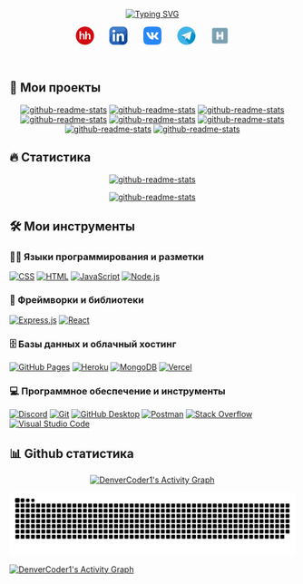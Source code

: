 
<p align="center">
  <a href="https://git.io/typing-svg"><img src="https://readme-typing-svg.demolab.com?font=Fira+Code&pause=1000&center=true&vCenter=true&width=370&lines=%D0%9D%D0%B0%D1%87%D0%B8%D0%BD%D0%B0%D1%8E%D1%89%D0%B8%D0%B9+Frontend-%D1%80%D0%B0%D0%B7%D1%80%D0%B0%D0%B1%D0%BE%D1%82%D1%87%D0%B8%D0%BA;%D0%94%D0%BE%D0%B1%D1%80%D0%BE+%D0%BF%D0%BE%D0%B6%D0%B0%D0%BB%D0%BE%D0%B2%D0%B0%D1%82%D1%8C+%D0%B2+%D0%BC%D0%BE%D0%B9+%D0%BF%D1%80%D0%BE%D1%84%D0%B8%D0%BB%D1%8C" alt="Typing SVG" /></a>
</p>

<p align="center">
  <a href="https://hh.ru/resume/fb9446e0ff07f0cd550039ed1f444845317533"><img width="32px" alt="Youtube" title="Youtube" src="/images/hh.png"/></a>
  &#8287;&#8287;&#8287;&#8287;&#8287;
  <a href="https://www.linkedin.com/in/jean-spynu-360781254/"><img width="32px" alt="Twitter" title="Twitter" src="/images/ln.png"/></a>
  &#8287;&#8287;&#8287;&#8287;&#8287;
  <a href="https://vk.com/id360041060" alt="Dev Pro Tips Discussion & Support Server"><img width="32px" src="/images/vk.png"/></a>
  &#8287;&#8287;&#8287;&#8287;&#8287;
  <a href="https://web.telegram.org/?legacy=1#/im?p=@xonar21"><img width="32px" alt="Dev.to" title="DenverCoder1 Dev.to" src="/images/tg.png"></a>
  &#8287;&#8287;&#8287;&#8287;&#8287;
  <a href="https://career.habr.com/xonar22"><img width="32px" alt="Ko-fi" title="Buy me a coffee" src="/images/hb.png"/></a>
</p>

<br/>

## 📕 Мои проекты

<p align="center">
  <a href="https://github.com/xonar21/movies-explorer-frontend"><img src="https://github-readme-stats.vercel.app/api/pin/?username=xonar21&repo=movies-explorer-frontend&show_icons=true&theme=material-palenight&border_radius=25" alt="github-readme-stats"></a>
  <a href="https://github.com/xonar21/movies-explorer-api"><img src="https://github-readme-stats.vercel.app/api/pin/?username=xonar21&repo=movies-explorer-api&show_icons=true&theme=material-palenight&border_radius=25" alt="github-readme-stats"></a>
  <a href="https://github.com/xonar21/mesto-backend"><img src="https://github-readme-stats.vercel.app/api/pin/?username=xonar21&repo=mesto-backend&show_icons=true&theme=material-palenight&border_radius=25" alt="github-readme-stats"></a>
  <a href="https://github.com/xonar21/mesto-frontend"><img src="https://github-readme-stats.vercel.app/api/pin/?username=xonar21&repo=mesto-frontend&show_icons=true&theme=material-palenight&border_radius=25" alt="github-readme-stats"></a>
  <a href="https://github.com/xonar21/collabio"><img src="https://github-readme-stats.vercel.app/api/pin/?username=xonar21&repo=collabio&show_icons=true&theme=material-palenight&border_radius=25" alt="github-readme-stats"></a>
  <a href="https://github.com/xonar21/collabioServer"><img src="https://github-readme-stats.vercel.app/api/pin/?username=xonar21&repo=collabioServer&show_icons=true&theme=material-palenight&border_radius=25" alt="github-readme-stats"></a>
  <a href="https://github.com/xonar21/russian-travel"><img src="https://github-readme-stats.vercel.app/api/pin/?username=xonar21&repo=russian-travel&show_icons=true&theme=material-palenight&border_radius=25" alt="github-readme-stats"></a>
  <a href="https://github.com/xonar21/how-to-learn"><img src="https://github-readme-stats.vercel.app/api/pin/?username=xonar21&repo=how-to-learn&show_icons=true&theme=material-palenight&border_radius=25" alt="github-readme-stats"></a>
</p>

## 🔥 Статистика

<p align="center">
  <a href="https://github.com/anuraghazra/github-readme-stats"><img src="https://github-readme-stats.vercel.app/api?username=xonar21&theme=cobalt" alt="github-readme-stats"></a>
  
</p>
<p align="center">
<a href="https://github.com/anuraghazra/github-readme-stats"><img src="https://github-readme-stats.vercel.app/api/top-langs/?username=xonar21&layout=compact&theme=shades-of-purple" alt="github-readme-stats"></a>
</p>

## 🛠️ Мои инструменты

### 👨‍💻 Языки программирования и разметки

<p>
    <a href="https://github.com/search?q=user%3ADenverCoder1+language%3Acss"><img alt="CSS" src="https://img.shields.io/badge/CSS-1572B6.svg?logo=css3&logoColor=white"></a>
    <a href="https://github.com/search?q=user%3ADenverCoder1+language%3Ahtml"><img alt="HTML" src="https://img.shields.io/badge/HTML-E34F26.svg?logo=html5&logoColor=white"></a> 
    <a href="https://github.com/search?q=user%3ADenverCoder1+language%3Ajavascript"><img alt="JavaScript" src="https://img.shields.io/badge/JavaScript-F7DF1E.svg?logo=javascript&logoColor=black"></a>  
    <a href="https://github.com/search?q=user%3ADenverCoder1+language%3Ajavascript"><img alt="Node.js" src="https://img.shields.io/badge/Node.js-43853D.svg?logo=node.js&logoColor=white"></a>
</p>

### 🧰 Фреймворки и библиотеки

<p>
    <a href="#"><img alt="Express.js" src="https://img.shields.io/badge/Express.js-404d59.svg?logo=express&logoColor=white"></a>
    <a href="#"><img alt="React" src="https://img.shields.io/badge/React-20232a.svg?logo=react&logoColor=%2361DAFB"></a>
</p>

### 🗄️ Базы данных и облачный хостинг

<p>
    <a href="#"><img alt="GitHub Pages" src="https://img.shields.io/badge/GitHub%20Pages-327FC7.svg?logo=github&logoColor=white"></a>
    <a href="#"><img alt="Heroku" src="https://img.shields.io/badge/Heroku-430098.svg?logo=heroku&logoColor=white"></a>
    <a href="#"><img alt="MongoDB" src ="https://img.shields.io/badge/MongoDB-4ea94b.svg?logo=mongodb&logoColor=white"></a>
    <a href="#"><img alt="Vercel" src="https://img.shields.io/badge/Vercel-000000.svg?logo=vercel&logoColor=white"></a>
</p>

### 💻 Программное обеспечение и инструменты

<p>
    <a href="#"><img alt="Discord" src="https://img.shields.io/badge/-Discord-5865F2.svg?logo=discord&logoColor=white"></a>
    <a href="#"><img alt="Git" src="https://img.shields.io/badge/Git-F05033.svg?logo=git&logoColor=white"></a>
    <a href="#"><img alt="GitHub Desktop" src="https://img.shields.io/badge/GitHub%20Desktop-8034A9.svg?logo=github&logoColor=white"></a>    
    <a href="#"><img alt="Postman" src="https://img.shields.io/badge/Postman-FF6C37?logo=postman&logoColor=white"></a>
    <a href="#"><img alt="Stack Overflow" src="https://img.shields.io/badge/-Stack%20Overflow-FE7A16?logo=stack-overflow&logoColor=white"></a>
    <a href="#"><img alt="Visual Studio Code" src="https://img.shields.io/badge/Visual%20Studio%20Code-0078d7.svg?logo=visual-studio-code&logoColor=white"></a>
</p>

## 📊 Github статистика
<p align="center">
  <a href="https://github.com/ashutosh00710/github-readme-activity-graph"><img alt="DenverCoder1's Activity Graph" src="https://github-readme-streak-stats.herokuapp.com/?user=xonar21&theme=react" /></a>
</p>
<p align="center">
<img alt="DenverCoder1's Activity Graph" src="https://github.com/Platane/snk/raw/output/github-contribution-grid-snake.svg"/>
</p>
<a href="https://github.com/ashutosh00710/github-readme-activity-graph"><img alt="DenverCoder1's Activity Graph" src="https://denvercoder1-activity-graph.herokuapp.com/graph/?username=xonar21&bg_color=1F222E&color=F8D866&line=F85D7F&point=FFFFFF&hide_border=true" /></a>

